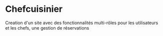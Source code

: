 # Chefcuisinier
Creation d'un site avec des fonctionnalités multi-rôles pour les utilisateurs et les chefs, une gestion de réservations

